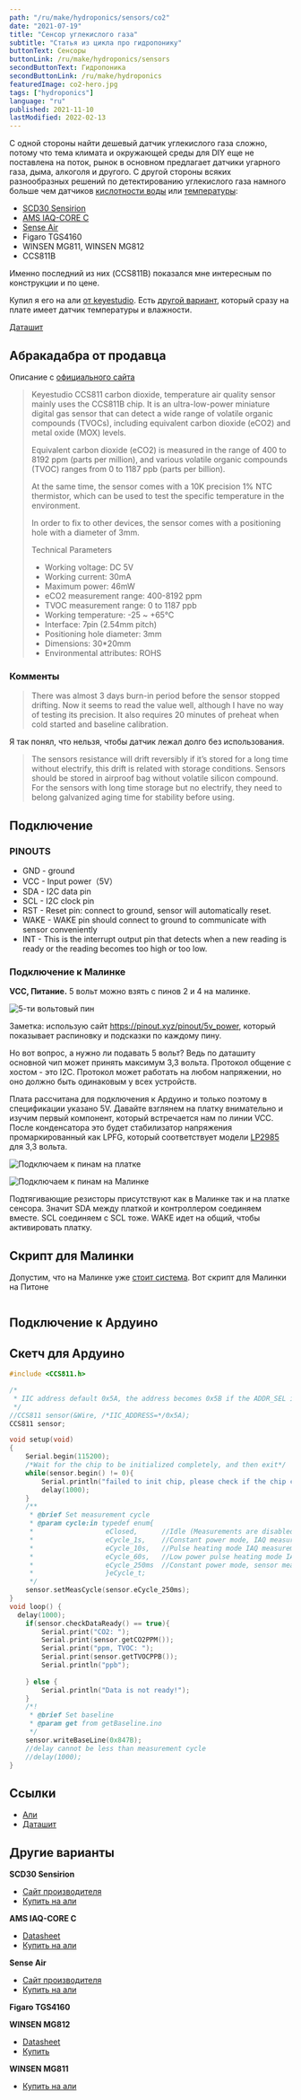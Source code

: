 ```yaml
---
path: "/ru/make/hydroponics/sensors/co2"
date: "2021-07-19"
title: "Сенсор углекислого газа"
subtitle: "Статья из цикла про гидропонику"
buttonText: Сенсоры
buttonLink: /ru/make/hydroponics/sensors
secondButtonText: Гидропоника
secondButtonLink: /ru/make/hydroponics
featuredImage: co2-hero.jpg
tags: ["hydroponics"]
language: "ru"
published: 2021-11-10
lastModified: 2022-02-13
---
```


С одной стороны найти дешевый датчик углекислого газа сложно, потому что тема климата и окружающей среды для DIY еще не поставлена на поток, рынок в основном предлагает датчики угарного газа, дыма, алкоголя и другого. С другой стороны всяких разнообразных решений по детектированию углекислого газа намного больше чем датчиков [кислотности воды](/ru/make/hydroponics/sensors/ph) или [температуры](/ru/make/hydroponics/sensors/temperature):

- [SCD30 Sensirion](https://www.sensirion.com/en/environmental-sensors/carbon-dioxide-sensors/carbon-dioxide-sensors-scd30/)
- [AMS IAQ-CORE C](https://www.compel.ru/item-pdf/c232e7e7dbddb20824a26cdc0f748bed/pn/ams~iaq-core-c.pdf)
- [Sense Air](https://senseair.com/products/size-counts/s8-residential/)
- Figaro TGS4160
- WINSEN MG811, WINSEN MG812
- CCS811B

Именно последний из них (CCS811B) показался мне интересным по конструкции и по цене. 

Купил я его на али [от keyestudio](https://s.click.aliexpress.com/e/_AmOv9C).
Есть [другой вариант](https://s.click.aliexpress.com/e/_An8OwQ), который сразу на плате имеет датчик температуры и влажности.

[Даташит](https://cdn.compacttool.ru/downloads/CCS811_Datasheet.pdf)


## Абракадабра от продавца

Описание с [официального сайта](https://wiki.keyestudio.com/KS0457_keyestudio_CCS811_Carbon_Dioxide_Air_Quality_Sensor)

<blockquote>

Keyestudio CCS811 carbon dioxide, temperature air quality sensor mainly uses the CCS811B chip. It is an ultra-low-power miniature digital gas sensor that can detect a wide range of volatile organic compounds (TVOCs), including equivalent carbon dioxide (eCO2) and metal oxide (MOX) levels.

Equivalent carbon dioxide (eCO2) is measured in the range of 400 to 8192 ppm (parts per million), and various volatile organic compounds (TVOC) ranges from 0 to 1187 ppb (parts per billion).

At the same time, the sensor comes with a 10K precision 1% NTC thermistor, which can be used to test the specific temperature in the environment.

In order to fix to other devices, the sensor comes with a positioning hole with a diameter of 3mm.

Technical Parameters

- Working voltage: DC 5V
- Working current: 30mA
- Maximum power: 46mW
- eCO2 measurement range: 400-8192 ppm
- TVOC measurement range: 0 to 1187 ppb
- Working temperature: -25 ~ +65℃
- Interface: 7pin (2.54mm pitch)
- Positioning hole diameter: 3mm  
- Dimensions: 30*20mm
- Environmental attributes: ROHS
 
</blockquote>

### Комменты

> There was almost 3 days burn-in period before the sensor stopped drifting. Now it seems to read the value well, although I have no way of testing its precision. It also requires 20 minutes of preheat when cold started and baseline calibration.

Я так понял, что нельзя, чтобы датчик лежал долго без использования.

> The sensors resistance will drift reversibly if it’s stored for a long time without electrify, this drift is related with storage conditions. Sensors should be stored in airproof bag without volatile silicon compound. For the sensors with long time storage but no electrify, they need to belong galvanized aging time for stability before using. 


## Подключение

### PINOUTS

- GND - ground
- VCC - Input power（5V）
- SDA - I2C data pin
- SCL - I2C clock pin
- RST - Reset pin: connect to ground, sensor will automatically reset.
- WAKE - WAKE pin should connect to ground to communicate with sensor conveniently
- INT - This is the interrupt output pin that detects when a new reading is ready or the reading becomes too high or too low. 

### Подключение к Малинке

**VCC, Питание.** 5 вольт можно взять с пинов 2 и 4 на малинке.

![5-ти вольтовый пин](./5v-Power-Raspberry-Pi.png)

Заметка: использую сайт https://pinout.xyz/pinout/5v_power, который показывает распиновку и подсказки по каждому пину.

Но вот вопрос, а нужно ли подавать 5 вольт? Ведь по даташиту основной чип может принять максимум 3,3 вольта. Протокол общение с хостом - это I2C. Протокол может работать на любом напряжении, но оно должно быть одинаковым у всех устройств. 

Плата рассчитана для подключения к Ардуино и только поэтому в спецификации указано 5V. Давайте взглянем на платку внимательно и изучим первый компонент, который встречается нам по линии VCC. После конденсатора это будет стабилизатор напряжения промаркированный как LPFG, который соответствует модели [LP2985](https://www.ti.com/lit/ds/symlink/lp2985a.pdf) для 3,3 вольта.

![Подключаем к пинам на платке](./co2-5.jpg)

![Подключаем к пинам на Малинке](./co2-6.jpg)

Подтягивающие резисторы присутствуют как в Малинке так и на платке сенсора. Значит SDA между платкой и контроллером соединяем вместе. SCL соединяем с SCL тоже. WAKE идет на общий, чтобы активировать платку.

## Скрипт для Малинки

Допустим, что на Малинке уже [стоит система](/ru/make/raspberry-pi-setup). Вот скрипт для Малинки на Питоне

```python

```

## Подключение к Ардуино

## Скетч для Ардуино

```c
#include <CCS811.h>

/*
 * IIC address default 0x5A, the address becomes 0x5B if the ADDR_SEL is soldered.
 */
//CCS811 sensor(&Wire, /*IIC_ADDRESS=*/0x5A);
CCS811 sensor;

void setup(void)
{
    Serial.begin(115200);
    /*Wait for the chip to be initialized completely, and then exit*/
    while(sensor.begin() != 0){
        Serial.println("failed to init chip, please check if the chip connection is fine");
        delay(1000);
    }
    /**
     * @brief Set measurement cycle
     * @param cycle:in typedef enum{
     *                  eClosed,      //Idle (Measurements are disabled in this mode)
     *                  eCycle_1s,    //Constant power mode, IAQ measurement every second
     *                  eCycle_10s,   //Pulse heating mode IAQ measurement every 10 seconds
     *                  eCycle_60s,   //Low power pulse heating mode IAQ measurement every 60 seconds
     *                  eCycle_250ms  //Constant power mode, sensor measurement every 250ms
     *                  }eCycle_t;
     */
    sensor.setMeasCycle(sensor.eCycle_250ms);
}
void loop() {
  delay(1000);
    if(sensor.checkDataReady() == true){
        Serial.print("CO2: ");
        Serial.print(sensor.getCO2PPM());
        Serial.print("ppm, TVOC: ");
        Serial.print(sensor.getTVOCPPB());
        Serial.println("ppb");
        
    } else {
        Serial.println("Data is not ready!");
    }
    /*!
     * @brief Set baseline
     * @param get from getBaseline.ino
     */
    sensor.writeBaseLine(0x847B);
    //delay cannot be less than measurement cycle
    //delay(1000);
}
```

## Ссылки

- [Али](https://s.click.aliexpress.com/e/_AmOv9C)
- [Даташит](https://cdn.compacttool.ru/downloads/CCS811_Datasheet.pdf)



## Другие варианты

**SCD30 Sensirion**
- [Сайт производителя](https://www.sensirion.com/en/environmental-sensors/carbon-dioxide-sensors/carbon-dioxide-sensors-scd30/)
- [Купить на али](https://aliexpress.ru/item/1005001392172293.html)

**AMS IAQ-CORE C**
- [Datasheet](https://www.compel.ru/item-pdf/c232e7e7dbddb20824a26cdc0f748bed/pn/ams~iaq-core-c.pdf)
- [Купить на али](https://aliexpress.ru/item/33044332335.html)

**Sense Air**
- [Сайт производителя](https://senseair.com/products/size-counts/s8-residential/)
- [Купить на али](https://aliexpress.ru/item/32863793412.html)

**Figaro TGS4160**

**WINSEN MG812**
- [Datasheet](https://data.electronshik.ru/z/Datasheet/M/mg812-co2-manual-v1_1.pdf)
- [Купить](https://www.chipdip.ru/product0/8000978122)

**WINSEN MG811**
- [Купить на али](https://aliexpress.ru/item/1005002212335911.html)
